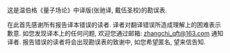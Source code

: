 这是温伯格《量子场论》中译版(张驰译, 戴伍圣校)的勘误表.

在此首先感谢所有报告译本错误的读者. 译者对翻译错误所造成理解上的困难表示歉意. 如您发现译本上的任何问题, 欢迎您通过邮箱: <zhangchi_qft@163.com> 通知译者. 报告错误的读者将会出现勘误表的致谢中, 如您希望匿名, 望来信告知. 

